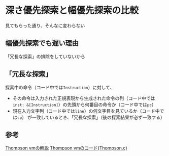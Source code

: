 # 深さ優先探索と幅優先探索の比較
見てもらった通り、そんなに変わらない

## 幅優先探索でも遅い理由
「冗長な探索」の排除をしていないから

## 「冗長な探索」
探索中の命令（コード中では`Instruction`）に対して、
- その命令は入力された正規表現から生成された命令の列（コード中では`inst: &[Instruction]`）の先頭から何番目の命令か（コード中では`pc`）
- 現在入力文字列（コード中では`line`）の何文字目を見ているか（コード中では`sp`）
が一致しているとき、「冗長な探索」（後の探索結果が必ず一致する）

## 参考
[Thompson vmの解説](https://swtch.com/~rsc/regexp/regexp2.html#:~:text=Thompson%27s%20Implementation)
[Thompson vmのコード(Thompson.c)](https://code.google.com/archive/p/re1/)